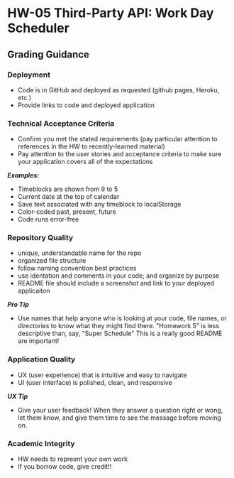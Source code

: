 # HW-05 Third-Party API: Work Day Scheduler
## Grading Guidance

### Deployment
* Code is in GitHub and deployed as requested (github pages, Heroku, etc.)
* Provide links to code and deployed application

### Technical Acceptance Criteria
* Confirm you met the stated requirements (pay particular attention to references in the HW to recently-learned material)
* Pay attention to the user stories and acceptance criteria to make sure your application covers all of the expectations

***Examples:***
* Timeblocks are shown from 9 to 5
* Current date at the top of calendar
* Save text associated with any timeblock to localStorage
* Color-coded past, present, future
* Code runs error-free

### Repository Quality
* unique, understandable name for the repo
* organized file structure
* follow naming convention best practices
* use identation and comments in your code; and organize by purpose
* README file should include a screenshot and link to your deployed applicaiton

***Pro Tip***
* Use names that help anyone who is looking at your code, file names, or directories to know what they might find there.  "Homework 5" is less descriptive than, say, "Super Schedule"  This is a really good README are important!


### Application Quality
* UX (user experience) that is intuitive and easy to navigate
* UI (user interface) is polished, clean, and responsive

***UX Tip***
* Give your user feedback!  When they answer a question right or wong, let them know, and give them time to see the message before moving on.

### Academic Integrity
* HW needs to repreent your own work
* If you borrow code, give credit!!
